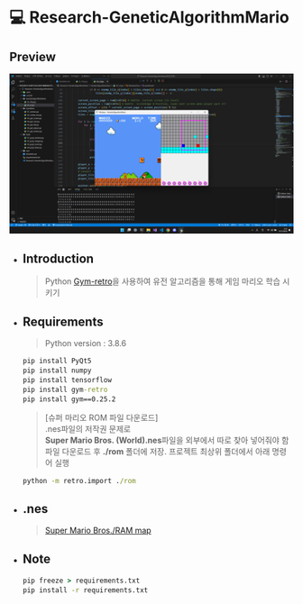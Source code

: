 # 💻 Research-GeneticAlgorithmMario

## Preview

![Preview](./Preview.png)

- ## Introduction

    > Python [Gym-retro](https://pypi.org/project/gym-retro/)을 사용하여 유전 알고리즘을 통해 게임 마리오 학습 시키기  

- ## Requirements  

    > Python version : 3.8.6  
    ```cmd
    pip install PyQt5
    pip install numpy
    pip install tensorflow
    pip install gym-retro
    pip install gym==0.25.2
    ```
    > [슈퍼 마리오 ROM 파일 다운로드]  
    > .nes파일의 저작권 문제로  
    > **Super Mario Bros. (World).nes**파일을 외부에서 따로 찾아 넣어줘야 함  
    > 파일 다운로드 후 **./rom** 폴더에 저장. 프로젝트 최상위 폴더에서 아래 명령어 실행  
    ```cmd
    python -m retro.import ./rom
    ```

- ## .nes

    > [Super Mario Bros./RAM map](https://datacrystal.tcrf.net/wiki/Super_Mario_Bros./RAM_map)  
    > 

- ## Note

    ```cmd
    pip freeze > requirements.txt
    pip install -r requirements.txt
    ```
